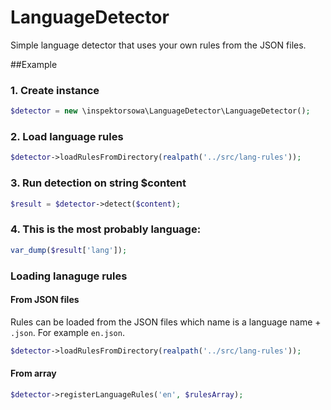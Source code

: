 # LanguageDetector
Simple language detector that uses your own rules from the JSON files.

##Example

### 1. Create instance
```php
$detector = new \inspektorsowa\LanguageDetector\LanguageDetector();
```

### 2. Load language rules
```php
$detector->loadRulesFromDirectory(realpath('../src/lang-rules'));
```

### 3. Run detection on string $content
```php
$result = $detector->detect($content);
```

### 4. This is the most probably language:
```php
var_dump($result['lang']);
```

### Loading lanaguge rules

#### From JSON files
Rules can be loaded from the JSON files which name is
a language name + `.json`. For example `en.json`.

```php
$detector->loadRulesFromDirectory(realpath('../src/lang-rules'));
```

#### From array
```php
$detector->registerLanguageRules('en', $rulesArray);
```